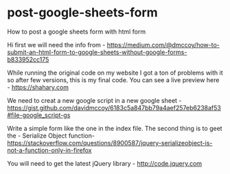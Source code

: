 # post-google-sheets-form
How to post a google sheets form with html form </br>

Hi first we will need the info from - https://medium.com/@dmccoy/how-to-submit-an-html-form-to-google-sheets-without-google-forms-b833952cc175

While running the original code on my website I got a ton of problems with it so after few versions, this is my final code.  You can see a live preview here - https://shahary.com

We need to creat a new google script in a new google sheet - 
https://gist.github.com/davidmccoy/6183c5a847bb79a4aef257eb6238af53#file-google_script-gs

Write a simple form like the one in the index file. 
The second thing is to geet the - Serialize Object function-
https://stackoverflow.com/questions/8900587/jquery-serializeobject-is-not-a-function-only-in-firefox

You will need to get the latest jQuery library - http://code.jquery.com    
